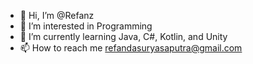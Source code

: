 - 👋 Hi, I’m @Refanz
- 👀 I’m interested in Programming
- 🌱 I’m currently learning Java, C#, Kotlin, and Unity
- 📫 How to reach me refandasuryasaputra@gmail.com

<!---
Refanz/Refanz is a ✨ special ✨ repository because its `README.md` (this file) appears on your GitHub profile.
You can click the Preview link to take a look at your changes.
--->
